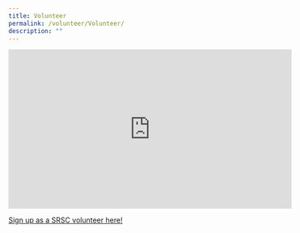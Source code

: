 ```yaml
---
title: Volunteer
permalink: /volunteer/Volunteer/
description: ""
---
```

<iframe width="560" height="315" src="https://www.youtube.com/embed/PvpSwgHgZnM" title="YouTube video player" frameborder="0" allow="accelerometer; autoplay; clipboard-write; encrypted-media; gyroscope; picture-in-picture; web-share" allowfullscreen></iframe>

[Sign up as a SRSC volunteer here!](https://www.giving.sg/volunteer-event?event_activity_id=76567204)